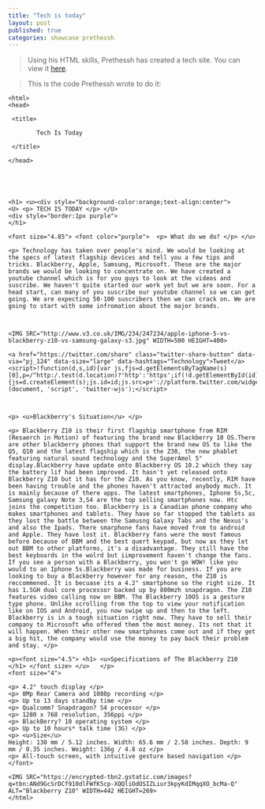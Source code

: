 ```yaml
---
title: "Tech is today"
layout: post
published: true
categories: showcase prethessh
---
```


> Using his HTML skills, Prethessh has created a tech site.
> You can view it [here](/files/showcase/Prethessh/tech-is-today.html).

> This is the code Prethessh wrote to do it:

	<html> 
	<head>

	 <title>

			Tech Is Today

	 </title>

	</head>





	<h1> <u><div style="background-color:orange;text-align:center">
	<U> <p> TECH IS TODAY </p> </U>
	<div style="border:1px purple">
	</h1>

	<font size="4.85"> <font color="purple">  <p> What do we do? </p> </u>

	<p> Technology has taken over people's mind. We would be looking at the specs of latest flagship devices and tell you a few tips and tricks. Blackberry, Apple, Samsung, Microsoft. These are the major brands we would be looking to concentrate on. We have created a youtube channel which is for you guys to look at the videos and suscribe. We haven't quite started our work yet but we are soon. For a head start, can many of you suscribe our youtube channel so we can get going. We are expecting 50-100 suscribers then we can crack on. We are going to start with some infromation about the major brands.



	<IMG SRC="http://www.v3.co.uk/IMG/234/247234/apple-iphone-5-vs-blackberry-z10-vs-samsung-galaxy-s3.jpg" WIDTH=500 HEIGHT=400>

	<a href="https://twitter.com/share" class="twitter-share-button" data-via="pj_124" data-size="large" data-hashtags="Technology">Tweet</a>
	<script>!function(d,s,id){var js,fjs=d.getElementsByTagName(s)[0],p=/^http:/.test(d.location)?'http':'https';if(!d.getElementById(id)){js=d.createElement(s);js.id=id;js.src=p+'://platform.twitter.com/widgets.js';fjs.parentNode.insertBefore(js,fjs);}}(document, 'script', 'twitter-wjs');</script>



	<p> <u>Blackberry's Situation</u> </p>

	<p> Blackberry Z10 is their first flagship smartphone from RIM (Resaerch in Motion) of featuring the brand new Blackberry 10 OS.There are other blackberry phones that support the brand new OS to like the Q5, Q10 and the latest flagship which is the Z30, the new phablet featuring natural sound technology and the SuperAmol 5" display.Blackberry have update onto Blackberry OS 10.2 which they say the battery lif had been improved. It hasn't yet released onto Blackberry Z10 but it has for the Z10. As you know, recently, RIM have been having trouble and the phones haven't attracted anybody much. It is mainly because of there apps. The latest smartphones, Iphone 5s,5c, Samsung galaxy Note 3,S4 are the top selling smartphones now. Htc joins the competition too. Blackberry is a Canadian phone company who makes smartphones and tablets. They have so far stopped the tablets as they lost the battle between the Samusng Galaxy Tabs and the Nexus's and also the Ipads. There smarphone fans have moved from to android and Apple. They have lost it. Blackberry fans were the most famous before because of BBM and the best quert keypad, but now as they let out BBM to other platforms, it's a disadvantage. They still have the best keyboards in the wolrd but iimprovement haven't change the fans. If you see a person with a Blackberry, you won't go WOW! like you would to an Iphone 5s.Blackberry was made for business. If you are looking to buy a Blackberry however for any reason, the Z10 is reccommened. It is becuase its a 4.2" smartphone so the right size. It has 1.5GH dual core processor backed up by 800mzh snapdragon. The Z10 features video calling now on BBM. The Blackberry 10OS is a gesture type phone. Unlike scrolling from the top to view your notification like on IOS and Android, you now swipe up and then to the left. Blackberry is in a tough situation right now. They have to sell their company to Microsoft who offered them the most money. Its not that it will happen. When their other new smartphones come out and if they get a big hit, the company would use the money to pay back their problem and stay. </p>

	<p><font size="4.5"> <h1> <u>Specifications of The Blackberry Z10 </h1> </font size> </u>   </p>
	<font size="4">

	<p> 4.2" touch display </p>
	<p> 8Mp Rear Camera and 1080p recording </p>
	<p> Up to 13 days standby time </p>
	<p> Qualcomm? Snapdragon? S4 processor </p>
	<p> 1280 x 768 resolution, 356ppi </p>
	<p> BlackBerry? 10 operating system </p>
	<p> Up to 10 hours* talk time (3G) </p>
	<p> <u>Size</u>
	Height: 130 mm / 5.12 inches. Width: 65.6 mm / 2.58 inches. Depth: 9 mm / 0.35 inches. Weight: 136g / 4.8 oz </p>
	<p> All-touch screen, with intuitive gesture based navigation </p> </font>

	<IMG SRC="https://encrypted-tbn2.gstatic.com/images?q=tbn:ANd9GcSrDCf910dlFWfK5cp-XQQliOdOSIZLiur3kpyKdIMqqXO_bcMa-Q" ALT="Blackberry Z10" WIDTH=442 HEIGHT=269>
	</html>